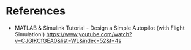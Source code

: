 # References

- MATLAB & Simulink Tutorial - Design a Simple Autopilot (with Flight Simulation!)
https://www.youtube.com/watch?v=CJGlKCfGEA0&list=WL&index=52&t=4s

